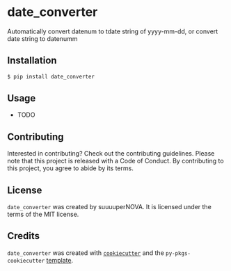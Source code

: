 # date_converter

Automatically convert datenum to tdate string of yyyy-mm-dd, or convert date string to datenumm

## Installation

```bash
$ pip install date_converter
```

## Usage

- TODO

## Contributing

Interested in contributing? Check out the contributing guidelines. Please note that this project is released with a Code of Conduct. By contributing to this project, you agree to abide by its terms.

## License

`date_converter` was created by suuuuperNOVA. It is licensed under the terms of the MIT license.

## Credits

`date_converter` was created with [`cookiecutter`](https://cookiecutter.readthedocs.io/en/latest/) and the `py-pkgs-cookiecutter` [template](https://github.com/py-pkgs/py-pkgs-cookiecutter).
